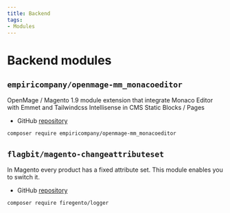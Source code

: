 ```yaml
---
title: Backend
tags:
- Modules
---
```


# Backend modules

## `empiricompany/openmage-mm_monacoeditor`
OpenMage / Magento 1.9 module extension that integrate Monaco Editor with Emmet and Tailwindcss Intellisense in CMS Static Blocks / Pages

- GitHub [repository](https://github.com/empiricompany/openmage-mm_monacoeditor)

```bash
composer require empiricompany/openmage-mm_monacoeditor
```

## `flagbit/magento-changeattributeset`
In Magento every product has a fixed attribute set. This module enables you to switch it.

- GitHub [repository](https://github.com/flagbit/Magento-ChangeAttributeSet)

```bash
composer require firegento/logger
```
